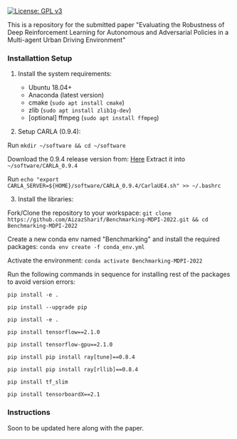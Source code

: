 [![License: GPL v3](https://img.shields.io/badge/License-GPLv3-blue.svg)](https://www.gnu.org/licenses/gpl-3.0)

This is a repository for the submitted paper "Evaluating the Robustness of Deep Reinforcement Learning for Autonomous and Adversarial Policies in a Multi-agent Urban Driving Environment"

### Installattion Setup

1. Install the system requirements:
    - Ubuntu 18.04+ 
    - Anaconda (latest version)
	- cmake (`sudo apt install cmake`)
	- zlib (`sudo apt install zlib1g-dev`)
	- [optional] ffmpeg (`sudo apt install ffmpeg`)

2. Setup CARLA (0.9.4):

Run `mkdir ~/software && cd ~/software`

Download the 0.9.4 release version from: [Here](https://drive.google.com/file/d/1p5qdXU4hVS2k5BOYSlEm7v7_ez3Et9bP/view)
Extract it into `~/software/CARLA_0.9.4`
    
Run `echo "export CARLA_SERVER=${HOME}/software/CARLA_0.9.4/CarlaUE4.sh" >> ~/.bashrc`

3. Install the libraries:

Fork/Clone the repository to your workspace:
`git clone https://github.com/AizazSharif/Benchmarking-MDPI-2022.git && cd Benchmarking-MDPI-2022
`

Create a new conda env named "Benchmarking" and install the required packages:
`conda env create -f conda_env.yml`

Activate the environment:
`conda activate Benchmarking-MDPI-2022`

Run the following commands in sequence for installing rest of the packages to avoid version errors:

`pip install -e .`

`pip install --upgrade pip`

`pip install -e .` 

`pip install tensorflow==2.1.0`

`pip install tensorflow-gpu==2.1.0`


`pip install pip install ray[tune]==0.8.4`

`pip install pip install ray[rllib]==0.8.4`


`pip install tf_slim`

`pip install tensorboardX==2.1`

### Instructions
Soon to be updated here along with the paper.


